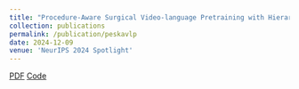 ```yaml
---
title: "Procedure-Aware Surgical Video-language Pretraining with Hierarchical Knowledge Augmentation"
collection: publications
permalink: /publication/peskavlp
date: 2024-12-09
venue: 'NeurIPS 2024 Spotlight'
---
```

[PDF](https://arxiv.org/abs/2410.00263) [Code](https://github.com/CAMMA-public/SurgVLP)
